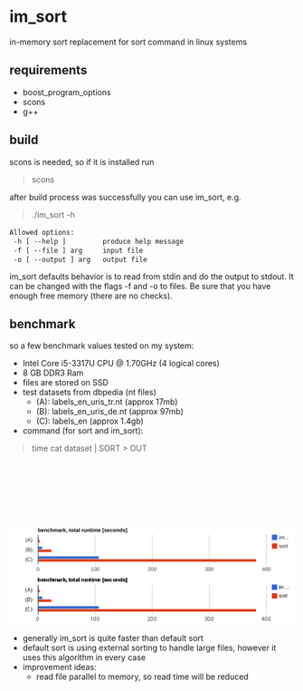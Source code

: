 im_sort
=======

in-memory sort replacement for sort command in linux systems

requirements
-----------
* boost_program_options
* scons
* g++

build
-----
scons is needed, so if it is installed run
> scons

after build process was successfully you can use im_sort, e.g.

> ./im_sort -h

    Allowed options:
     -h [ --help ]         produce help message
     -f [ --file ] arg     input file
     -o [ --output ] arg   output file

im_sort defaults behavior is to read from stdin and do the output to stdout.
It can be changed with the flags -f and -o to files.
Be sure that you have enough free memory (there are no checks).

benchmark
---------

so a few benchmark values tested on my system:

* Intel Core i5-3317U CPU @ 1.70GHz (4 logical cores)
* 8 GB DDR3 Ram
* files are stored on SSD
* test datasets from dbpedia (nt files)
    * (A): labels_en_uris_tr.nt (approx 17mb)
    * (B): labels_en_uris_de.nt (approx 97mb)
    * (C): labels_en (approx 1.4gb)
* command (for sort and im_sort):
> time cat dataset | SORT > OUT


<script type="text/javascript" src="https://www.google.com/jsapi"></script>
<script type="text/javascript">
  google.load("visualization", "1", {packages:["corechart"]});
  google.setOnLoadCallback(drawChart);
  function drawChart() {
    var data = google.visualization.arrayToDataTable([
      ['dataset', 'imsort', 'sort'],
      ['(A)', 1.310, 3.232],
      ['(B)', 7.753, 23.192],
      ['(C)', 106.99, 381.97]
    ]);

    var options = {
      title: 'benchmark, total runtime [seconds]'
    };

    var chart = new google.visualization.BarChart(document.getElementById('chart_div'));

    chart.draw(data, options);
  }


</script>
<div id="chart_div" style="width: 90%; height: 100px;"></div>


![Benchmark results](https://raw.githubusercontent.com/stg7/im_sort/master/bench.svg)
![Alt text](/bench.png?raw=true "Optional Title")

* generally im_sort is quite faster than default sort
* default sort is using external sorting to handle large files, however it uses this algorithm in every case
* improvement ideas:
    * read file parallel to memory, so read time will be reduced
